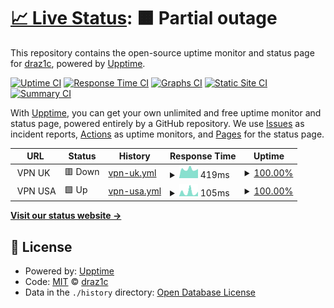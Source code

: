 # [📈 Live Status](https://draz1c.github.io/uptime): <!--live status--> **🟧 Partial outage**

This repository contains the open-source uptime monitor and status page for [draz1c](https://draz1c.github.io/uptime), powered by [Upptime](https://github.com/upptime/upptime).

[![Uptime CI](https://github.com/draz1c/uptime/workflows/Uptime%20CI/badge.svg)](https://github.com/draz1c/uptime/actions?query=workflow%3A%22Uptime+CI%22)
[![Response Time CI](https://github.com/draz1c/uptime/workflows/Response%20Time%20CI/badge.svg)](https://github.com/draz1c/uptime/actions?query=workflow%3A%22Response+Time+CI%22)
[![Graphs CI](https://github.com/draz1c/uptime/workflows/Graphs%20CI/badge.svg)](https://github.com/draz1c/uptime/actions?query=workflow%3A%22Graphs+CI%22)
[![Static Site CI](https://github.com/draz1c/uptime/workflows/Static%20Site%20CI/badge.svg)](https://github.com/draz1c/uptime/actions?query=workflow%3A%22Static+Site+CI%22)
[![Summary CI](https://github.com/draz1c/uptime/workflows/Summary%20CI/badge.svg)](https://github.com/draz1c/uptime/actions?query=workflow%3A%22Summary+CI%22)

With [Upptime](https://upptime.js.org), you can get your own unlimited and free uptime monitor and status page, powered entirely by a GitHub repository. We use [Issues](https://github.com/draz1c/uptime/issues) as incident reports, [Actions](https://github.com/draz1c/uptime/actions) as uptime monitors, and [Pages](https://draz1c.github.io/uptime) for the status page.

<!--start: status pages-->
<!-- This summary is generated by Upptime (https://github.com/upptime/upptime) -->
<!-- Do not edit this manually, your changes will be overwritten -->
<!-- prettier-ignore -->
| URL | Status | History | Response Time | Uptime |
| --- | ------ | ------- | ------------- | ------ |
| <img alt="" src="https://icons.duckduckgo.com/ip3/null.ico" height="13"> VPN UK | 🟥 Down | [vpn-uk.yml](https://github.com/draz1c/uptime/commits/HEAD/history/vpn-uk.yml) | <details><summary><img alt="Response time graph" src="./graphs/vpn-uk/response-time-week.png" height="20"> 419ms</summary><br><a href="https://draz1c.github.io/uptime/history/vpn-uk"><img alt="Response time 460" src="https://img.shields.io/endpoint?url=https%3A%2F%2Fraw.githubusercontent.com%2Fdraz1c%2Fuptime%2FHEAD%2Fapi%2Fvpn-uk%2Fresponse-time.json"></a><br><a href="https://draz1c.github.io/uptime/history/vpn-uk"><img alt="24-hour response time 435" src="https://img.shields.io/endpoint?url=https%3A%2F%2Fraw.githubusercontent.com%2Fdraz1c%2Fuptime%2FHEAD%2Fapi%2Fvpn-uk%2Fresponse-time-day.json"></a><br><a href="https://draz1c.github.io/uptime/history/vpn-uk"><img alt="7-day response time 419" src="https://img.shields.io/endpoint?url=https%3A%2F%2Fraw.githubusercontent.com%2Fdraz1c%2Fuptime%2FHEAD%2Fapi%2Fvpn-uk%2Fresponse-time-week.json"></a><br><a href="https://draz1c.github.io/uptime/history/vpn-uk"><img alt="30-day response time 457" src="https://img.shields.io/endpoint?url=https%3A%2F%2Fraw.githubusercontent.com%2Fdraz1c%2Fuptime%2FHEAD%2Fapi%2Fvpn-uk%2Fresponse-time-month.json"></a><br><a href="https://draz1c.github.io/uptime/history/vpn-uk"><img alt="1-year response time 449" src="https://img.shields.io/endpoint?url=https%3A%2F%2Fraw.githubusercontent.com%2Fdraz1c%2Fuptime%2FHEAD%2Fapi%2Fvpn-uk%2Fresponse-time-year.json"></a></details> | <details><summary><a href="https://draz1c.github.io/uptime/history/vpn-uk">100.00%</a></summary><a href="https://draz1c.github.io/uptime/history/vpn-uk"><img alt="All-time uptime 99.79%" src="https://img.shields.io/endpoint?url=https%3A%2F%2Fraw.githubusercontent.com%2Fdraz1c%2Fuptime%2FHEAD%2Fapi%2Fvpn-uk%2Fuptime.json"></a><br><a href="https://draz1c.github.io/uptime/history/vpn-uk"><img alt="24-hour uptime 100.00%" src="https://img.shields.io/endpoint?url=https%3A%2F%2Fraw.githubusercontent.com%2Fdraz1c%2Fuptime%2FHEAD%2Fapi%2Fvpn-uk%2Fuptime-day.json"></a><br><a href="https://draz1c.github.io/uptime/history/vpn-uk"><img alt="7-day uptime 100.00%" src="https://img.shields.io/endpoint?url=https%3A%2F%2Fraw.githubusercontent.com%2Fdraz1c%2Fuptime%2FHEAD%2Fapi%2Fvpn-uk%2Fuptime-week.json"></a><br><a href="https://draz1c.github.io/uptime/history/vpn-uk"><img alt="30-day uptime 100.00%" src="https://img.shields.io/endpoint?url=https%3A%2F%2Fraw.githubusercontent.com%2Fdraz1c%2Fuptime%2FHEAD%2Fapi%2Fvpn-uk%2Fuptime-month.json"></a><br><a href="https://draz1c.github.io/uptime/history/vpn-uk"><img alt="1-year uptime 99.73%" src="https://img.shields.io/endpoint?url=https%3A%2F%2Fraw.githubusercontent.com%2Fdraz1c%2Fuptime%2FHEAD%2Fapi%2Fvpn-uk%2Fuptime-year.json"></a></details>
| <img alt="" src="https://icons.duckduckgo.com/ip3/null.ico" height="13"> VPN USA | 🟩 Up | [vpn-usa.yml](https://github.com/draz1c/uptime/commits/HEAD/history/vpn-usa.yml) | <details><summary><img alt="Response time graph" src="./graphs/vpn-usa/response-time-week.png" height="20"> 105ms</summary><br><a href="https://draz1c.github.io/uptime/history/vpn-usa"><img alt="Response time 164" src="https://img.shields.io/endpoint?url=https%3A%2F%2Fraw.githubusercontent.com%2Fdraz1c%2Fuptime%2FHEAD%2Fapi%2Fvpn-usa%2Fresponse-time.json"></a><br><a href="https://draz1c.github.io/uptime/history/vpn-usa"><img alt="24-hour response time 124" src="https://img.shields.io/endpoint?url=https%3A%2F%2Fraw.githubusercontent.com%2Fdraz1c%2Fuptime%2FHEAD%2Fapi%2Fvpn-usa%2Fresponse-time-day.json"></a><br><a href="https://draz1c.github.io/uptime/history/vpn-usa"><img alt="7-day response time 105" src="https://img.shields.io/endpoint?url=https%3A%2F%2Fraw.githubusercontent.com%2Fdraz1c%2Fuptime%2FHEAD%2Fapi%2Fvpn-usa%2Fresponse-time-week.json"></a><br><a href="https://draz1c.github.io/uptime/history/vpn-usa"><img alt="30-day response time 147" src="https://img.shields.io/endpoint?url=https%3A%2F%2Fraw.githubusercontent.com%2Fdraz1c%2Fuptime%2FHEAD%2Fapi%2Fvpn-usa%2Fresponse-time-month.json"></a><br><a href="https://draz1c.github.io/uptime/history/vpn-usa"><img alt="1-year response time 149" src="https://img.shields.io/endpoint?url=https%3A%2F%2Fraw.githubusercontent.com%2Fdraz1c%2Fuptime%2FHEAD%2Fapi%2Fvpn-usa%2Fresponse-time-year.json"></a></details> | <details><summary><a href="https://draz1c.github.io/uptime/history/vpn-usa">100.00%</a></summary><a href="https://draz1c.github.io/uptime/history/vpn-usa"><img alt="All-time uptime 96.40%" src="https://img.shields.io/endpoint?url=https%3A%2F%2Fraw.githubusercontent.com%2Fdraz1c%2Fuptime%2FHEAD%2Fapi%2Fvpn-usa%2Fuptime.json"></a><br><a href="https://draz1c.github.io/uptime/history/vpn-usa"><img alt="24-hour uptime 100.00%" src="https://img.shields.io/endpoint?url=https%3A%2F%2Fraw.githubusercontent.com%2Fdraz1c%2Fuptime%2FHEAD%2Fapi%2Fvpn-usa%2Fuptime-day.json"></a><br><a href="https://draz1c.github.io/uptime/history/vpn-usa"><img alt="7-day uptime 100.00%" src="https://img.shields.io/endpoint?url=https%3A%2F%2Fraw.githubusercontent.com%2Fdraz1c%2Fuptime%2FHEAD%2Fapi%2Fvpn-usa%2Fuptime-week.json"></a><br><a href="https://draz1c.github.io/uptime/history/vpn-usa"><img alt="30-day uptime 100.00%" src="https://img.shields.io/endpoint?url=https%3A%2F%2Fraw.githubusercontent.com%2Fdraz1c%2Fuptime%2FHEAD%2Fapi%2Fvpn-usa%2Fuptime-month.json"></a><br><a href="https://draz1c.github.io/uptime/history/vpn-usa"><img alt="1-year uptime 95.27%" src="https://img.shields.io/endpoint?url=https%3A%2F%2Fraw.githubusercontent.com%2Fdraz1c%2Fuptime%2FHEAD%2Fapi%2Fvpn-usa%2Fuptime-year.json"></a></details>

<!--end: status pages-->

[**Visit our status website →**](https://draz1c.github.io/uptime)

## 📄 License

- Powered by: [Upptime](https://github.com/upptime/upptime)
- Code: [MIT](./LICENSE) © [draz1c](https://draz1c.github.io/uptime)
- Data in the `./history` directory: [Open Database License](https://opendatacommons.org/licenses/odbl/1-0/)
